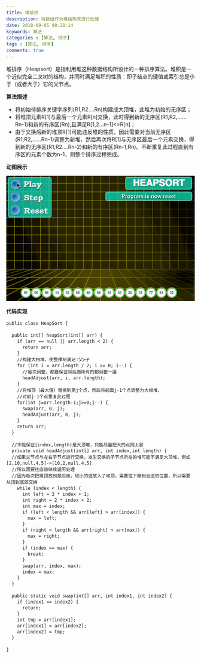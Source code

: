 ```yaml
---
title: 堆排序
description: 将数组作为堆结构来进行处理
date: 2018-09-05 00:28:14
keywords: 算法
categories : [算法, 排序]
tags : [算法, 排序]
comments: true
---
```


堆排序（Heapsort）是指利用堆这种数据结构所设计的一种排序算法。堆积是一个近似完全二叉树的结构，并同时满足堆积的性质：即子结点的键值或索引总是小于（或者大于）它的父节点。

**算法描述**

- 将初始待排序关键字序列(R1,R2….Rn)构建成大顶堆，此堆为初始的无序区；
- 将堆顶元素R[1]与最后一个元素R[n]交换，此时得到新的无序区(R1,R2,……Rn-1)和新的有序区(Rn),且满足R[1,2…n-1]<=R[n]；
- 由于交换后新的堆顶R[1]可能违反堆的性质，因此需要对当前无序区(R1,R2,……Rn-1)调整为新堆，然后再次将R[1]与无序区最后一个元素交换，得到新的无序区(R1,R2….Rn-2)和新的有序区(Rn-1,Rn)。不断重复此过程直到有序区的元素个数为n-1，则整个排序过程完成。

**动图展示**

<img src="/images/heap-sort.gif">

**代码实现**

```
public class HeapSort {

  public int[] heapSort(int[] arr) {
    if (arr == null || arr.length < 2) {
      return arr;
    }
    //构建大根堆，使整棵树满足:父>子
    for (int i = arr.length / 2; i >= 0; i--) {
      //每次调整，都要保证将后面所有的都调整一遍
      headAdjust(arr, i, arr.length);
    }
    //将堆顶（最大值）替换到第j个点，然后将前面j-1个点调整为大根堆，
    //对前j-1个点重复此过程
    for(int j=arr.length-1;j>=0;j--) {
      swap(arr, 0, j);
      headAdjust(arr, 0, j);
    }
    return arr;
  }

  //不能保证[index,length)是大顶堆，只能尽量把大的点网上冒
  private void headAdjust(int[] arr, int index,int length) {
  //如果父节点与左右子节点进行交换，发生交换的子节点所在的堆可能不满足大顶堆，例如[2,10,null,4,5]->[10,2,null,4,5]
  //所以需要往底部继续遍历处理
  //因为每次把堆顶放到最后面，较小的值放入了堆顶，需要往下移到合适的位置，所以需要从顶到底部交换
    while (index < length) {
      int left = 2 * index + 1;
      int right = 2 * index + 2;
      int max = index;
      if (left < length && arr[left] > arr[index]) {
        max = left;
      }
      if (right < length && arr[right] > arr[max]) {
        max = right;
      }
      if (index == max) {
        break;
      }
      swap(arr, index, max);
      index = max;
    }
  }

  public static void swap(int[] arr, int index1, int index2) {
    if (index1 == index2) {
      return;
    }
    int tmp = arr[index1];
    arr[index1] = arr[index2];
    arr[index2] = tmp;
  }

}
```